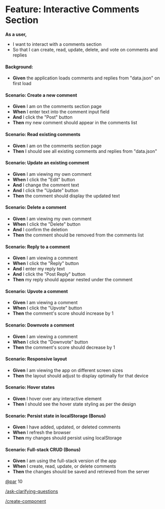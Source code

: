 # Feature: Interactive Comments Section

**As a user,**

- I want to interact with a comments section
- So that I can create, read, update, delete, and vote on comments and replies

#### Background:

- **Given** the application loads comments and replies from "data.json" on first load

#### Scenario: Create a new comment

- **Given** I am on the comments section page
- **When** I enter text into the comment input field
- **And** I click the "Post" button
- **Then** my new comment should appear in the comments list

#### Scenario: Read existing comments

- **Given** I am on the comments section page
- **Then** I should see all existing comments and replies from "data.json"

#### Scenario: Update an existing comment

- **Given** I am viewing my own comment
- **When** I click the "Edit" button
- **And** I change the comment text
- **And** I click the "Update" button
- **Then** the comment should display the updated text

#### Scenario: Delete a comment

- **Given** I am viewing my own comment
- **When** I click the "Delete" button
- **And** I confirm the deletion
- **Then** the comment should be removed from the comments list

#### Scenario: Reply to a comment

- **Given** I am viewing a comment
- **When** I click the "Reply" button
- **And** I enter my reply text
- **And** I click the "Post Reply" button
- **Then** my reply should appear nested under the comment

#### Scenario: Upvote a comment

- **Given** I am viewing a comment
- **When** I click the "Upvote" button
- **Then** the comment's score should increase by 1

#### Scenario: Downvote a comment

- **Given** I am viewing a comment
- **When** I click the "Downvote" button
- **Then** the comment's score should decrease by 1

#### Scenario: Responsive layout

- **Given** I am viewing the app on different screen sizes
- **Then** the layout should adjust to display optimally for that device

#### Scenario: Hover states

- **Given** I hover over any interactive element
- **Then** I should see the hover state styling as per the design

#### Scenario: Persist state in localStorage (Bonus)

- **Given** I have added, updated, or deleted comments
- **When** I refresh the browser
- **Then** my changes should persist using localStorage

#### Scenario: Full-stack CRUD (Bonus)

- **Given** I am using the full-stack version of the app
- **When** I create, read, update, or delete comments
- **Then** the changes should be saved and retrieved from the server

[@par](../../../../.windsurf/rules/set-par.md) 10

[/ask-clarifying-questions](../../../../.windsurf/workflows/ask-clarifying-questions.md)

[/create-component](../../../../.windsurf/workflows/create-component.md)
